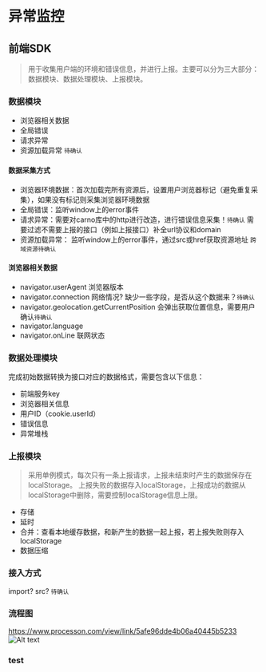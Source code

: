 # 异常监控

## 前端SDK
>  用于收集用户端的环境和错误信息，并进行上报。主要可以分为三大部分：数据模块、数据处理模块、上报模块。

### 数据模块
* 浏览器相关数据
* 全局错误
* 请求异常
* 资源加载异常 `待确认`

#### 数据采集方式
* 浏览器环境数据：首次加载完所有资源后，设置用户浏览器标记（避免重复采集），如果没有标记则采集浏览器环境数据
* 全局错误：监听window上的error事件
* 请求异常：需要对carno库中的http进行改造，进行错误信息采集！`待确认` 需要过滤不需要上报的接口（例如上报接口）补全url协议和domain
* 资源加载异常： 监听window上的error事件，通过src或href获取资源地址 `跨域资源待确认`
<!-- 用户行为数据采集的事件监听在捕获阶段，防止因阻止冒泡而遗漏 -->

#### 浏览器相关数据
* navigator.userAgent 浏览器版本
* navigator.connection 网络情况? 缺少一些字段，是否从这个数据来？`待确认`
* navigator.geolocation.getCurrentPosition 会弹出获取位置信息，需要用户确认`待确认`
* navigator.language 
* navigator.onLine 联网状态

### 数据处理模块
完成初始数据转换为接口对应的数据格式，需要包含以下信息：
* 前端服务key
* 浏览器相关信息
* 用户ID（cookie.userId）
* 错误信息
* 异常堆栈   
<!-- TODO: 整理具体接口数据 -->

### 上报模块 
<!-- TODO 细化策略 -->
> 采用单例模式，每次只有一条上报请求，上报未结束时产生的数据保存在localStorage。
> 上报失败的数据存入localStorage，上报成功的数据从localStorage中删除，需要控制localStorage信息上限。  

* 存储
* 延时
* 合并：查看本地缓存数据，和新产生的数据一起上报，若上报失败则存入localStorage
* 数据压缩

### 接入方式
import? src? `待确认`

### 流程图
https://www.processon.com/view/link/5afe96dde4b06a40445b5233
![Alt text](./监控异常.png)

### test